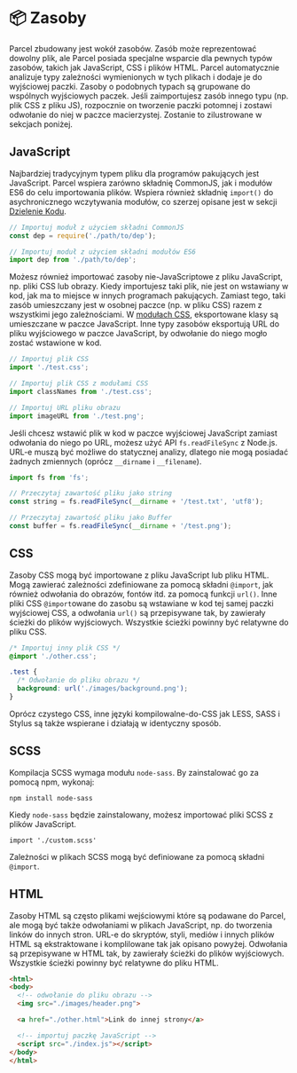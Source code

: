 # 📦 Zasoby

Parcel zbudowany jest wokół zasobów. Zasób może reprezentować dowolny plik, ale Parcel posiada specjalne wsparcie dla pewnych typów zasobów, takich jak JavaScript, CSS i plików HTML. Parcel automatycznie analizuje typy zależności wymienionych w tych plikach i dodaje je do wyjściowej paczki. Zasoby o podobnych typach są grupowane do wspólnych wyjściowych paczek. Jeśli zaimportujesz zasób innego typu (np. plik CSS z pliku JS), rozpocznie on tworzenie paczki potomnej i zostawi odwołanie do niej w paczce macierzystej. Zostanie to zilustrowane w sekcjach poniżej.

## JavaScript

Najbardziej tradycyjnym typem pliku dla programów pakujących jest JavaScript. Parcel wspiera zarówno składnię CommonJS, jak i modułów ES6 do celu importowania plików. Wspiera również składnię `import()` do asychronicznego wczytywania modułów, co szerzej opisane jest w sekcji [Dzielenie Kodu](code_splitting.html).

```javascript
// Importuj moduł z użyciem składni CommonJS
const dep = require('./path/to/dep');

// Importuj moduł z użyciem składni modułów ES6
import dep from './path/to/dep';
```

Możesz również importować zasoby nie-JavaScriptowe z pliku JavaScript, np. pliki CSS lub obrazy. Kiedy importujesz taki plik, nie jest on wstawiany w kod, jak ma to miejsce w innych programach pakujących. Zamiast tego, taki zasób umieszczany jest w osobnej paczce (np. w pliku CSS) razem z wszystkimi jego zależnościami. W [modułach CSS](https://github.com/css-modules/css-modules), eksportowane klasy są umieszczane w paczce JavaScript. Inne typy zasobów eksportują URL do pliku wyjściowego w paczce JavaScript, by odwołanie do niego mogło zostać wstawione w kod.

```javascript
// Importuj plik CSS
import './test.css';

// Importuj plik CSS z modułami CSS
import classNames from './test.css';

// Importuj URL pliku obrazu
import imageURL from './test.png';
```

Jeśli chcesz wstawić plik w kod w paczce wyjściowej JavaScript zamiast odwołania do niego po URL, możesz użyć API `fs.readFileSync` z Node.js. URL-e muszą być możliwe do statycznej analizy, dlatego nie mogą posiadać żadnych zmiennych (oprócz `__dirname` i `__filename`).

```javascript
import fs from 'fs';

// Przeczytaj zawartość pliku jako string
const string = fs.readFileSync(__dirname + '/test.txt', 'utf8');

// Przeczytaj zawartość pliku jako Buffer
const buffer = fs.readFileSync(__dirname + '/test.png');
```

## CSS

Zasoby CSS mogą być importowane z pliku JavaScript lub pliku HTML. Mogą zawierać zależności zdefiniowane za pomocą składni `@import`, jak również odwołania do obrazów, fontów itd. za pomocą funkcji `url()`. Inne pliki CSS `@import`owane do zasobu są wstawiane w kod tej samej paczki wyjściowej CSS, a odwołania `url()` są przepisywane tak, by zawierały ścieżki do plików wyjściowych. Wszystkie ścieżki powinny być relatywne do pliku CSS.

```css
/* Importuj inny plik CSS */
@import './other.css';

.test {
  /* Odwołanie do pliku obrazu */
  background: url('./images/background.png');
}
```

Oprócz czystego CSS, inne języki kompilowalne-do-CSS jak LESS, SASS i Stylus są także wspierane i działają w identyczny sposób.

## SCSS

Kompilacja SCSS wymaga modułu `node-sass`. By zainstalować go za pomocą npm, wykonaj:

```
npm install node-sass
```

Kiedy `node-sass` będzie zainstalowany, możesz importować pliki SCSS z plików JavaScript.

```
import './custom.scss'
```

Zależności w plikach SCSS mogą być definiowane za pomocą składni `@import`.

## HTML

Zasoby HTML są często plikami wejściowymi które są podawane do Parcel, ale mogą być także odwołaniami w plikach JavaScript, np. do tworzenia linków do innych stron. URL-e do skryptów, styli, mediów i innych plików HTML są ekstraktowane i komplilowane tak jak opisano powyżej. Odwołania są przepisywane w HTML tak, by zawierały ścieżki do plików wyjściowych. Wszystkie ścieżki powinny być relatywne do pliku HTML.

```html
<html>
<body>
  <!-- odwołanie do pliku obrazu -->
  <img src="./images/header.png">

  <a href="./other.html">Link do innej strony</a>

  <!-- importuj paczkę JavaScript -->
  <script src="./index.js"></script>
</body>
</html>
```
